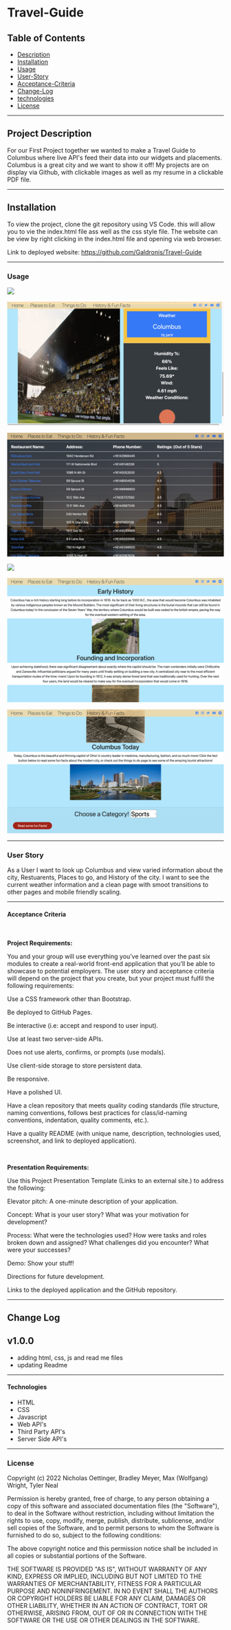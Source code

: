 # Travel-Guide



## Table of Contents 

- [Description](#description)
- [Installation](#installation)
- [Usage](#usage)
- [User-Story](#user-story)
- [Acceptance-Criteria](#acceptance-criteria)
- [Change-Log](#change-log)
- [technologies](#technologies)
- [License](#license)

---

## Project Description 

For our First Project together we wanted to make a Travel Guide to Columbus where live API's feed their data into our widgets and placements. Columbus is a great city and we want to show it off! My projects are on display via Github, with clickable images as well as my resume in a clickable PDF file. 

---

## Installation

To view the project, clone the git repository using VS Code. this will allow you to vie the index.html file ass well as the css style file. The website can be view by right clicking in the index.html file and opening via web browser.

Link to deployed website: https://github.com/Galdronis/Travel-Guide

---

### Usage

![](./assets/images/readme%20pic1.png)

![](./assets/images/readme%20pic2.png)

![](./assets/images/readme%20pic3.png)

![](./assets/images/readme%20pic4.png)

![](./assets/images/readme%20pic5.png)

![](./assets/images/readme%20pic6.png)

---

### User Story

As a User I want to look up Columbus and view varied information about the city, Restuarents, Places to go, and History of the city. I want to see the current weather information and a clean page with smoot transitions to other pages and mobile friendly scaling.

---

#### Acceptance Criteria

<br>  


**Project Requirements:**

You and your group will use everything you’ve learned over the past six modules to create a real-world front-end application that you’ll be able to showcase to potential employers. The user story and acceptance criteria will depend on the project that you create, but your project must fulfil the following requirements:

Use a CSS framework other than Bootstrap.

Be deployed to GitHub Pages.

Be interactive (i.e: accept and respond to user input).

Use at least two server-side APIs.

Does not use alerts, confirms, or prompts (use modals).

Use client-side storage to store persistent data.

Be responsive.

Have a polished UI.

Have a clean repository that meets quality coding standards (file structure, naming conventions, follows best practices for class/id-naming conventions, indentation, quality comments, etc.).

Have a quality README (with unique name, description, technologies used, screenshot, and link to deployed application).

<br>  

**Presentation Requirements:**

Use this Project Presentation Template (Links to an external site.) to address the following:

Elevator pitch: A one-minute description of your application.

Concept: What is your user story? What was your motivation for development?

Process: What were the technologies used? How were tasks and roles broken down and assigned? What challenges did you encounter? What were your successes?

Demo: Show your stuff!

Directions for future development.

Links to the deployed application and the GitHub repository.

---


## Change Log
## v1.0.0

- adding html, css, js and read me files
- updating Readme


---

#### Technologies

- HTML
- CSS
- Javascript
- Web API's 
- Third Party API's
- Server Side API's


---

### License

Copyright (c) 2022  Nicholas Oettinger, Bradley Meyer, Max (Wolfgang) Wright, Tyler Neal

Permission is hereby granted, free of charge, to any person obtaining a copy of this software and associated documentation files (the "Software"), to deal in the Software without restriction, including without limitation the rights to use, copy, modify, merge, publish, distribute, sublicense, and/or sell copies of the Software, and to permit persons to whom the Software is furnished to do so, subject to the following conditions:

The above copyright notice and this permission notice shall be included in all copies or substantial portions of the Software.

THE SOFTWARE IS PROVIDED "AS IS", WITHOUT WARRANTY OF ANY KIND, EXPRESS OR IMPLIED, INCLUDING BUT NOT LIMITED TO THE WARRANTIES OF MERCHANTABILITY, FITNESS FOR A PARTICULAR PURPOSE AND NONINFRINGEMENT. IN NO EVENT SHALL THE AUTHORS OR COPYRIGHT HOLDERS BE LIABLE FOR ANY CLAIM, DAMAGES OR OTHER LIABILITY, WHETHER IN AN ACTION OF CONTRACT, TORT OR OTHERWISE, ARISING FROM, OUT OF OR IN CONNECTION WITH THE SOFTWARE OR THE USE OR OTHER DEALINGS IN THE SOFTWARE.
